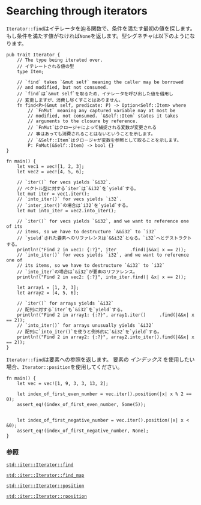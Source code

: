 # Searching through iterators

<!--
`Iterator::find` is a function which iterates over an iterator and searches for the
first value which satisfies some condition. If none of the values satisfy the
condition, it returns `None`. Its signature:
-->
`Iterator::find`はイテレータを辿る関数で、条件を満たす最初の値を探します。もし条件を満たす値がなければ`None`を返します。型シグネチャは以下のようになります。

```rust,ignore
pub trait Iterator {
    // The type being iterated over.
    // イテレートされる値の型
    type Item;

    // `find` takes `&mut self` meaning the caller may be borrowed
    // and modified, but not consumed.
    // `find`は`&mut self`を取るため、イテレータを呼び出した値を借用し
    // 変更しますが、消費し尽くすことはありません。
    fn find<P>(&mut self, predicate: P) -> Option<Self::Item> where
        // `FnMut` meaning any captured variable may at most be
        // modified, not consumed. `&Self::Item` states it takes
        // arguments to the closure by reference.
        // `FnMut`はクロージャによって捕捉される変数が変更される
        // 事はあっても消費されることはないということを示します。
        // `&Self::Item`はクロージャが変数を参照として取ることを示します。
        P: FnMut(&Self::Item) -> bool {}
}
```

```rust,editable
fn main() {
    let vec1 = vec![1, 2, 3];
    let vec2 = vec![4, 5, 6];

    // `iter()` for vecs yields `&i32`.
    // ベクトル型に対する`iter`は`&i32`を`yield`する。
    let mut iter = vec1.iter();
    // `into_iter()` for vecs yields `i32`.
    // `inter_iter()`の場合は`i32`を`yield`する。
    let mut into_iter = vec2.into_iter();

    // `iter()` for vecs yields `&i32`, and we want to reference one of its
    // items, so we have to destructure `&&i32` to `i32`
    // `yield`された要素へのリファレンスは`&&i32`となる。`i32`へとデストラクトする。
    println!("Find 2 in vec1: {:?}", iter     .find(|&&x| x == 2));
    // `into_iter()` for vecs yields `i32`, and we want to reference one of
    // its items, so we have to destructure `&i32` to `i32`
    // `into_iter`の場合は`&i32`が要素のリファレンス。
    println!("Find 2 in vec2: {:?}", into_iter.find(| &x| x == 2));

    let array1 = [1, 2, 3];
    let array2 = [4, 5, 6];

    // `iter()` for arrays yields `&i32`
    // 配列に対する`iter`も`&i32`を`yield`する。
    println!("Find 2 in array1: {:?}", array1.iter()     .find(|&&x| x == 2));
    // `into_iter()` for arrays unusually yields `&i32`
    // 配列に`into_iter()`を使うと例外的に`&i32`を`yield`する。
    println!("Find 2 in array2: {:?}", array2.into_iter().find(|&&x| x == 2));
}
```

<!--
`Iterator::find` gives you a reference to the item. But if you want the _index_ of the
item, use `Iterator::position`.
-->
`Iterator::find`は要素への参照を返します。
要素の _インデックス_ を使用したい場合、`Iterator::position`を使用してください。

```rust,editable
fn main() {
    let vec = vec![1, 9, 3, 3, 13, 2];

    let index_of_first_even_number = vec.iter().position(|x| x % 2 == 0);
    assert_eq!(index_of_first_even_number, Some(5));


    let index_of_first_negative_number = vec.iter().position(|x| x < &0);
    assert_eq!(index_of_first_negative_number, None);
}
```

<!--
### See also:
-->
### 参照

[`std::iter::Iterator::find`][find]

[`std::iter::Iterator::find_map`][find_map]

[`std::iter::Iterator::position`][position]

[`std::iter::Iterator::rposition`][rposition]

[find]: https://doc.rust-lang.org/std/iter/trait.Iterator.html#method.find
[find_map]: https://doc.rust-lang.org/std/iter/trait.Iterator.html#method.find_map
[position]: https://doc.rust-lang.org/std/iter/trait.Iterator.html#method.position
[rposition]: https://doc.rust-lang.org/std/iter/trait.Iterator.html#method.rposition
